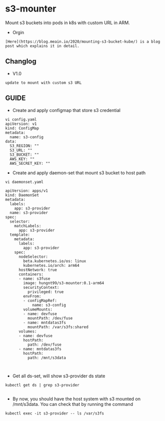 # s3-mounter

Mount s3 buckets into pods in k8s with custom URL in ARM.
- Orgin
```
[Here](https://blog.meain.io/2020/mounting-s3-bucket-kube/) is a blog post which explains it in detail.
```

## Changlog

- V1.0 
```
update to mount with custom s3 URL
```

## GUIDE

- Create and apply configmap that store s3 credential
```
vi config.yaml
apiVersion: v1
kind: ConfigMap
metadata:
  name: s3-config
data:
  S3_REGION: ""
  S3_URL: ""
  S3_BUCKET: ""
  AWS_KEY: ""
  AWS_SECRET_KEY: ""
```

- Create and apply daemon-set that mount s3 bucket to host path
```
vi daemonset.yaml

apiVersion: apps/v1
kind: DaemonSet
metadata:
  labels:
    app: s3-provider
  name: s3-provider
spec:
  selector:
    matchLabels:
      app: s3-provider
  template:
    metadata:
      labels:
        app: s3-provider
    spec:
      nodeSelector:
        beta.kubernetes.io/os: linux
        kubernetes.io/arch: arm64
      hostNetwork: true
      containers:
      - name: s3fuse
        image: hungnt99/s3-mounter:0.1-arm64
        securityContext:
          privileged: true
        envFrom:
        - configMapRef:
            name: s3-config
        volumeMounts:
        - name: devfuse
          mountPath: /dev/fuse
        - name: mntdatas3fs
          mountPath: /var/s3fs:shared
      volumes:
      - name: devfuse
        hostPath:
          path: /dev/fuse
      - name: mntdatas3fs
        hostPath:
          path: /mnt/s3data



```

- Get all ds-set, will show s3-provider ds state
```
kubectl get ds | grep s3-provider


```
- By now, you should have the host system with s3 mounted on /mnt/s3data. You can check that by running the command 
```
kubectl exec -it s3-provider -- ls /var/s3fs
```

